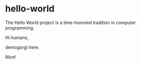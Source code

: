 # hello-world
The Hello World project is a time-honored tradition in computer programming.

Hi humans,

demogorgi here.

Nice!
